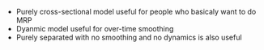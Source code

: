 - Purely cross-sectional model useful for people who basicaly want to do MRP
- Dyanmic model useful for over-time smoothing
- Purely separated with no smoothing and no dynamics is also useful

